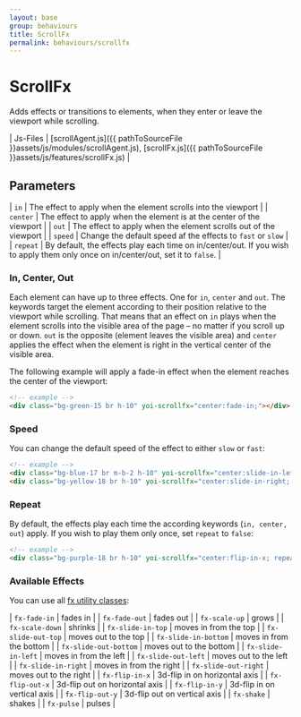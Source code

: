 ```yaml
---
layout: base
group: behaviours
title: ScrollFx
permalink: behaviours/scrollfx
---
```


# ScrollFx

<p class="intro">Adds effects or transitions to elements, when they enter or leave the viewport while scrolling.</p>

| Js-Files | [scrollAgent.js]({{ pathToSourceFile }}assets/js/modules/scrollAgent.js), [scrollFx.js]({{ pathToSourceFile }}assets/js/features/scrollFx.js) |

## Parameters

| `in`     | The effect to apply when the element scrolls into the viewport                                                                    |
| `center` | The effect to apply when the element is at the center of the viewport                                                             |
| `out`    | The effect to apply when the element scrolls out of the viewport                                                                  |
| `speed`  | Change the default speed af the effects to `fast` or `slow`                                                                       |
| `repeat` | By default, the effects play each time on in/center/out. If you wish to apply them only once on in/center/out, set it to `false`. |

### In, Center, Out

Each element can have up to three effects. One for `in`, `center` and `out`. The keywords target the element according to their position relative to the viewport while scrolling. That means that an effect on `in` plays when the element scrolls into the visible area of the page – no matter if you scroll up or down. `out` is the opposite (element leaves the visible area) and `center` applies the effect when the element is right in the vertical center of the visible area. 

The following example will apply a fade-in effect when the element reaches the center of the viewport:

```html
<!-- example -->
<div class="bg-green-15 br h-10" yoi-scrollfx="center:fade-in;"></div>
```

### Speed

You can change the default speed of the effect to either `slow` or `fast`:

```html
<!-- example -->
<div class="bg-blue-17 br m-b-2 h-10" yoi-scrollfx="center:slide-in-left; speed:slow;"></div>
<div class="bg-yellow-18 br h-10" yoi-scrollfx="center:slide-in-right; speed:fast;"></div>
```

### Repeat

By default, the effects play each time the according keywords (`in, center, out`) apply. If you wish to play them only once, set `repeat` to `false`:

```html
<!-- example -->
<div class="bg-purple-18 br h-10" yoi-scrollfx="center:flip-in-x; repeat:false;"></div>
```

### Available Effects

You can use all [fx utility classes](utilities/fx.html):

| `fx-fade-in`          | fades in                       |
| `fx-fade-out`         | fades out                      |
| `fx-scale-up`         | grows                          |
| `fx-scale-down`       | shrinks                        |
| `fx-slide-in-top`     | moves in from the top          |
| `fx-slide-out-top`    | moves out to the top           |
| `fx-slide-in-bottom`  | moves in from the bottom       |
| `fx-slide-out-bottom` | moves out to the bottom        |
| `fx-slide-in-left`    | moves in from the left         |
| `fx-slide-out-left`   | moves out to the left          |
| `fx-slide-in-right`   | moves in from the right        |
| `fx-slide-out-right`  | moves out to the right         |
| `fx-flip-in-x`        | 3d-flip in on horizontal axis  |
| `fx-flip-out-x`       | 3d-flip out on horizontal axis |
| `fx-flip-in-y`        | 3d-flip in on vertical axis    |
| `fx-flip-out-y`       | 3d-flip out on vertical axis   |
| `fx-shake`            | shakes                         |
| `fx-pulse`            | pulses                         |